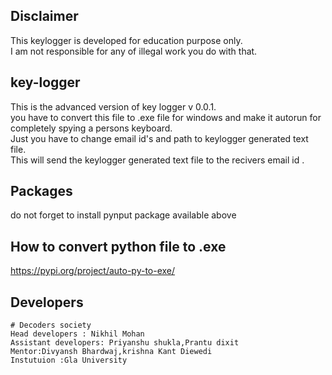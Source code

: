 ## Disclaimer
This keylogger is developed for education purpose only.  
I am not responsible for any of illegal work you do with that.   

## key-logger  
This is the advanced version of key logger v 0.0.1.  
you have to convert this file to .exe file for windows  and make it autorun for completely spying  a persons keyboard.  
Just you have to change email id's and path to keylogger generated text file.  
This will send the keylogger generated text file to the recivers email id .  
## Packages
do not forget to install pynput package available above
## How to convert python file to .exe  
  https://pypi.org/project/auto-py-to-exe/  
## Developers  
    # Decoders society
    Head developers : Nikhil Mohan  
    Assistant developers: Priyanshu shukla,Prantu dixit  
    Mentor:Divyansh Bhardwaj,krishna Kant Diewedi  
    Instutuion :Gla University   
 
